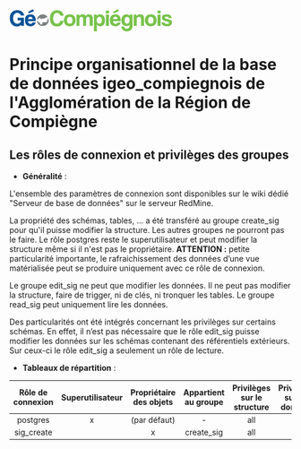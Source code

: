 ![picto](/doc/img/Logo_web-GeoCompiegnois.png)

# Principe organisationnel de la base de données igeo_compiegnois de l'Agglomération de la Région de Compiègne

## Les rôles de connexion et privilèges des groupes
  * **Généralité** :
  
L'ensemble des paramètres de connexion sont disponibles sur le wiki dédié "Serveur de base de données" sur le serveur RedMine.
  
La propriété des schémas, tables, ... a été transféré au groupe create_sig pour qu'il puisse modifier la structure. Les autres groupes ne pourront pas le faire. Le rôle postgres reste le superutilisateur et peut modifier la structure même si il n'est pas le propriétaire. 
**ATTENTION :** petite particularité importante, le rafraichissement des données d’une vue matérialisée peut se produire uniquement avec ce rôle de connexion.

Le groupe edit_sig ne peut que modifier les données. Il ne peut pas modifier la structure, faire de trigger, ni de clés, ni tronquer les tables.
Le groupe read_sig peut uniquement lire les données.

Des particularités ont été intégrés concernant les privilèges sur certains schémas. En effet, il n’est pas nécessaire que le rôle edit_sig puisse modifier les données sur les schémas contenant des référentiels extérieurs. Sur ceux-ci le rôle edit_sig a seulement un rôle de lecture.
  
  * **Tableaux de répartition** :

|Rôle de connexion|Superutilisateur|Propriétaire des objets|Appartient au groupe|Privilèges sur le structure|Privilèges sur les données|
|:-:|:-:|:-:|:-:|:-:|:-:|
|postgres|x|(par défaut)|-|all|all|
|sig_create||x|create_sig|all|all|
